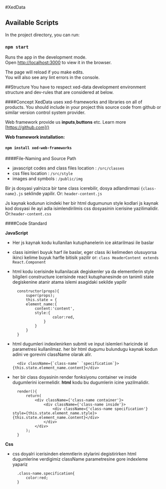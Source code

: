 #XedData

## Available Scripts
In the project directory, you can run:

### `npm start`

Runs the app in the development mode.<br />
Open [http://localhost:3000](http://localhost:3000) to view it in the browser.

The page will reload if you make edits.<br />
You will also see any lint errors in the console.


##Structure
You have to respect xed-data development environment structure and dev-rules that are considered at below.

####Concept
XedData uses xed-frameworks and libraries on all of
products. You should include in your project this source code from github or
similar version control system provider.


Web framework provide us **inputs**,**buttons** etc. Learn more [https://github.com]()


**Web framework installation:**
#### `npm install xed-web-frameworks`



####File-Naming and Source Path

- javascript codes and class files location : `/src/classes`
- css files location : `/src/style`
- images and symbols : `/public/img`

Bir js dosyasi yalnizca bir tane class icerebilir, dosya adlandirmasi
`{class-name}.js` seklinde yapilir. Or: `header-content.js`

Js kaynak kodunun icindeki her bir html dugumunun style kodlari js kaynak kod dosyasi
ile ayi adla isimlendirilmis css dosyasinin icerisine yazilimalidir. Or:`header-content.css`

####Code Standard

**JavaScript**

- Her js kaynak kodu kullanilan kutuphanelerin ice aktarilmasi ile baslar
- class isimleri buyuk harf ile baslar, eger class iki kelimeden olusuyorsa ikinci kelime
buyuk harfle bitisik yazilir or: `class HeaderContent extends React.Component`
- html kodu icerisinde kullanilacak degiskenler ya da elementlerin style bilgileri constructure icerisinde react
kutuphanesinde on tanimli state degiskenine atanir atama islemi asagidaki sekilde yapilir
    
        constructor(props){
            super(props);
            this.state = {
            element_name:{
                content:'content',
                style:{
                        color:red,
                    }
                }
            }
        }

- html dugumleri indexlenirken submit ve input islemleri haricinde id parametresi kullanilmaz.
her bir html dugumu bulundugu kaynak kodun adini ve gorevini className olarak alir.

        <div className={`class-name` `specification`}>{this.state.element_name.content}</div>
        
- her bir class doyasinin render fonksiyonu container ve inside dugumlerini icermelidir.
**html** kodu bu dugumlerin icine yazilmalidir.
        
        render(){
            return(
                <div className={'class-name container'}>
                    <div className={'class-name inside'}>
                        <div className={'class-name specification'} style={this.state.element_name.style}>{this.state.element_name.content}</div>
                    </div>
                </div>
            );
        }

**Css**

- css doyalri icerisinden elemntlerin stylarini degistirirken html dugumlerine verdigimiz className parametresine gore indexleme yapariz

        .class-name.specification{
            color:red;
        }